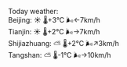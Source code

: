 Today weather:  
Beijing: ☀️   🌡️+3°C 🌬️←7km/h  
Tianjin: ☀️   🌡️+2°C 🌬️→7km/h  
Shijiazhuang: ⛅️  🌡️+2°C 🌬️↗3km/h  
Tangshan: ⛅️  🌡️-1°C 🌬️→10km/h  

